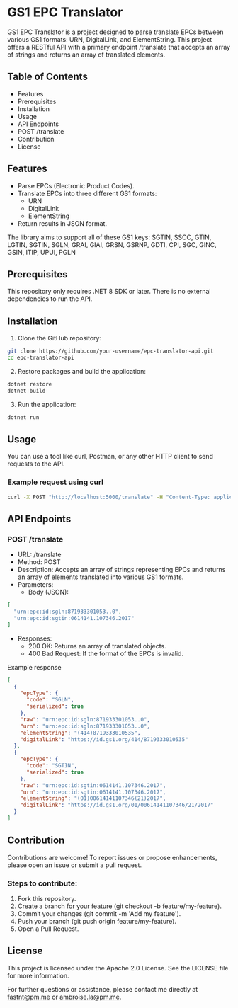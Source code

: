 # GS1 EPC Translator

GS1 EPC Translator is a project designed to parse translate EPCs between various GS1 formats: URN, DigitalLink, and ElementString. This project offers a RESTful API with a primary endpoint /translate that accepts an array of strings and returns an array of translated elements.

## Table of Contents

- Features
- Prerequisites
- Installation
- Usage
- API Endpoints
- POST /translate
- Contribution
- License

## Features
- Parse EPCs (Electronic Product Codes).
- Translate EPCs into three different GS1 formats:
  - URN
  - DigitalLink
  - ElementString
- Return results in JSON format.

The library aims to support all of these GS1 keys:
SGTIN, SSCC, GTIN, LGTIN, SGTIN, SGLN, GRAI, GIAI, GRSN, GSRNP, GDTI, CPI, SGC, GINC, GSIN, ITIP, UPUI, PGLN

## Prerequisites

This repository only requires .NET 8 SDK or later. There is no external dependencies to run the API.

##  Installation

1. Clone the GitHub repository:

```sh
git clone https://github.com/your-username/epc-translator-api.git
cd epc-translator-api
```

2. Restore packages and build the application:

```sh
dotnet restore
dotnet build
```

3. Run the application:

```sh
dotnet run
```

## Usage
You can use a tool like curl, Postman, or any other HTTP client to send requests to the API.

### Example request using curl

```sh
curl -X POST "http://localhost:5000/translate" -H "Content-Type: application/json" -d '["urn:epc:id:sgln:871933301053..0"]'
```

## API Endpoints

### POST /translate

- URL: /translate
- Method: POST
- Description: Accepts an array of strings representing EPCs and returns an array of elements translated into various GS1 formats.
- Parameters:
  - Body (JSON):
```json
[
  "urn:epc:id:sgln:871933301053..0",
  "urn:epc:id:sgtin:0614141.107346.2017"
]
```
- Responses:
  - 200 OK: Returns an array of translated objects.
  - 400 Bad Request: If the format of the EPCs is invalid.

Example response
```json
[
  {
    "epcType": {
      "code": "SGLN",
      "serialized": true
    },
    "raw": "urn:epc:id:sgln:871933301053..0",
    "urn": "urn:epc:id:sgln:871933301053..0",
    "elementString": "(414)8719333010535",
    "digitalLink": "https://id.gs1.org/414/8719333010535"
  },
  {
    "epcType": {
      "code": "SGTIN",
      "serialized": true
    },
    "raw": "urn:epc:id:sgtin:0614141.107346.2017",
    "urn": "urn:epc:id:sgtin:0614141.107346.2017",
    "elementString": "(01)00614141107346(21)2017",
    "digitalLink": "https://id.gs1.org/01/00614141107346/21/2017"
  }
]
```

## Contribution

Contributions are welcome! To report issues or propose enhancements, please open an issue or submit a pull request.

### Steps to contribute:

1. Fork this repository.
2. Create a branch for your feature (git checkout -b feature/my-feature).
3. Commit your changes (git commit -m 'Add my feature').
4. Push your branch (git push origin feature/my-feature).
5. Open a Pull Request.


## License
This project is licensed under the Apache 2.0 License. See the LICENSE file for more information.

For further questions or assistance, please contact me directly at fastnt@pm.me or ambroise.la@pm.me.